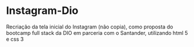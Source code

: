 # Instagram-Dio
Recriação da tela inicial do Instagram (não copia), como proposta do bootcamp full stack da DIO em parceria com o Santander, utilizando html 5 e css 3 
